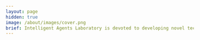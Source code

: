 ```yaml
---
layout: page
hidden: true
image: /about/images/cover.png
brief: Intelligent Agents Laboratory is devoted to developing novel technical applications for improving people's lives and proposing available solutions on social problems. Our research involve in human computation, internet of things, common sense, health care, and other artificial-intelligent-related fields. iAgents Lab is an innovative, human-oriented and passionate group. We hope our work can bring significant impact in the global society.
---
```

